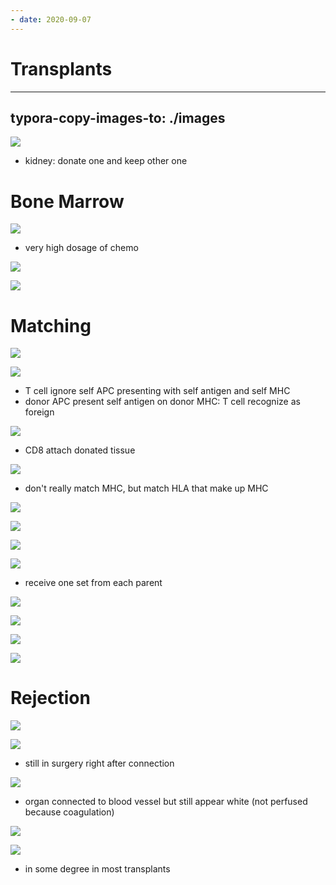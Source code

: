 ```yaml
---
- date: 2020-09-07
---
```


# Transplants
---

## typora-copy-images-to: ./images

![](https://photos.thisispiggy.com/file/wikiFiles/D783069C-6637-4CEB-A93B-4A1213000C6B.jpg)

- kidney: donate one and keep other one

# Bone Marrow

![](https://photos.thisispiggy.com/file/wikiFiles/1E190D25-C1F0-463A-AD6D-4FC286ABF6FC.jpg)

- very high dosage of chemo

![](https://photos.thisispiggy.com/file/wikiFiles/BEF94EAE-5E6C-4B0B-9C3B-5E600FC1CDF9.jpg)

![](https://photos.thisispiggy.com/file/wikiFiles/07855AC3-7DF5-4DA1-849F-B3BA36316218.jpg)

# Matching

![](https://photos.thisispiggy.com/file/wikiFiles/29CBCB27-6EF8-49F8-B53D-DA3D691F822E.jpg)

![](https://photos.thisispiggy.com/file/wikiFiles/9D52B6BD-9B27-4C38-A449-374BBCABAF87.jpg)

- T cell ignore self APC presenting with self antigen and self MHC
- donor APC present self antigen on donor MHC: T cell recognize as foreign

![](https://photos.thisispiggy.com/file/wikiFiles/9D259E7A-5AE4-4EF8-973A-CE235D19591B.jpg)

- CD8 attach donated tissue

![](https://photos.thisispiggy.com/file/wikiFiles/95AF6168-E4D5-4EC0-8434-4F6FFABD8CED.jpg)

- don't really match MHC, but match HLA that make up MHC

![](https://photos.thisispiggy.com/file/wikiFiles/CFBE2320-28B0-46D7-B119-FFFF59FAA16C.jpg)

![](https://photos.thisispiggy.com/file/wikiFiles/509D2C5D-C6B8-4E68-8B44-0C1D34828D9B.jpg)

![](https://photos.thisispiggy.com/file/wikiFiles/133C1309-4739-46F0-8C96-8F160A39C5C5.jpg)

![](https://photos.thisispiggy.com/file/wikiFiles/72015DDE-EA94-4EAF-B6D3-F4A1F3080364.jpg)

- receive one set from each parent

![](https://photos.thisispiggy.com/file/wikiFiles/84E42D1B-1BAC-4F64-B47F-F46860136C51.jpg)

![](https://photos.thisispiggy.com/file/wikiFiles/CB65D417-4CCA-456C-8EC6-C3A9029A1E2A.jpg)

![](https://photos.thisispiggy.com/file/wikiFiles/E3DD4092-01FB-4AC3-A3ED-BDD3AC675230.jpg)

![](https://photos.thisispiggy.com/file/wikiFiles/0C29D1CD-69A8-4E4A-8554-47A63D7E9C5C.jpg)

# Rejection

![](https://photos.thisispiggy.com/file/wikiFiles/ACADBDFA-8DC7-4528-A717-9CC044B247AD.jpg)

![](https://photos.thisispiggy.com/file/wikiFiles/EC7F3C22-2C51-4A94-A64D-B6C594C4BECB.jpg)

- still in surgery right after connection

![](https://photos.thisispiggy.com/file/wikiFiles/88619A58-F575-42A3-BDE0-389462AE9AA7.jpg)

- organ connected to blood vessel but still appear white (not perfused because coagulation)

![](https://photos.thisispiggy.com/file/wikiFiles/F48B7021-91DB-4018-8708-DA27D24B19FB.jpg)

![](https://photos.thisispiggy.com/file/wikiFiles/11B5F720-DCFE-4A15-871A-90A39D99643F.jpg)

- in some degree in most transplants
